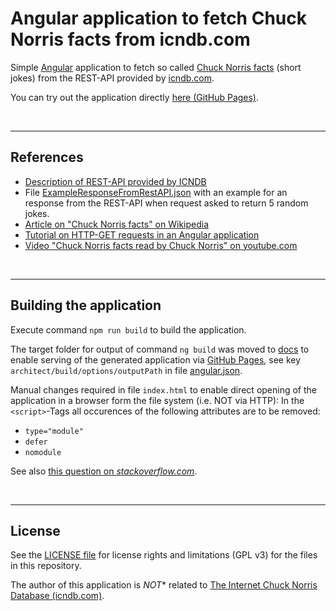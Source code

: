 # Angular application to fetch Chuck Norris facts from icndb.com #

Simple [Angular](https://angular.io) application to fetch so called [Chuck Norris facts](https://en.wikipedia.org/wiki/Chuck_Norris_facts) (short jokes)
from the REST-API provided by [icndb.com](http://www.icndb.com/).

You can try out the application directly [here (GitHub Pages)](https://mdecker-mobilecomputing.github.io/Angular_ChuckNorrisFacts/).

<br>

----
## References ##

* [Description of REST-API provided by ICNDB](http://www.icndb.com/api/)
* File [ExampleResponseFromRestAPI.json](./ExampleResponseFromRestAPI.json) with an example for an response from the
  REST-API when request asked to return 5 random jokes.
* [Article on "Chuck Norris facts" on Wikipedia](https://en.wikipedia.org/wiki/Chuck_Norris_facts)
* [Tutorial on HTTP-GET requests in an Angular application](https://www.ahmedbouchefra.com/angular/angular-9-8-example-import-httpclientmodule-and-send-http-ajax-requests/)
* [Video "Chuck Norris facts read by Chuck Norris" on youtube.com](https://www.youtube.com/watch?v=kQmPMZeN7JQ)

<br>

----
## Building the application ##

Execute command `npm run build` to build the application.

The target folder for output of command `ng build` was moved to [docs](docs/) to enable serving of the generated application via [GitHub Pages](https://pages.github.com/), see key `architect/build/options/outputPath` in file [angular.json](angular.json).

Manual changes required in file `index.html` to enable direct opening of the application in a browser form the file system (i.e. NOT via HTTP): In the `<script>`-Tags all occurences of the following attributes are to be removed:
* `type="module"`
* `defer`
* `nomodule`

See also [this question on *stackoverflow.com*](https://stackoverflow.com/questions/58587692/how-to-remove-defer-nomodule-from-the-index-html-on-angular-build).

<br>

----
## License ##

See the [LICENSE file](LICENSE.md) for license rights and limitations (GPL v3)
for the files in this repository.

The author of this application is *NOT** related to [The Internet Chuck Norris Database (icndb.com)](http://www.icndb.com/).
